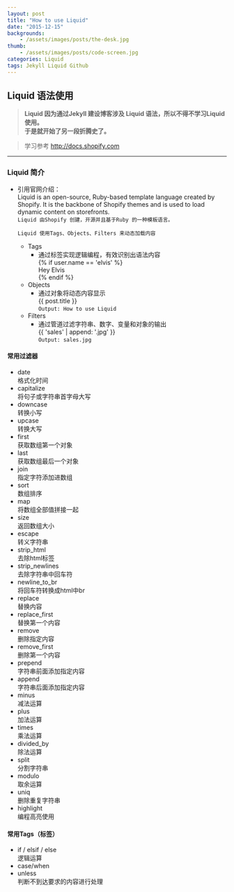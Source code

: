 ```yaml
---
layout: post
title: "How to use Liquid"
date: "2015-12-15"
backgrounds:
    - /assets/images/posts/the-desk.jpg
thumb: 
    - /assets/images/posts/code-screen.jpg
categories: Liquid
tags: Jekyll Liquid Github
---
```


## Liquid 语法使用


> **Liquid 因为通过Jekyll 建设博客涉及 Liquid 语法，所以不得不学习Liquid 使用。  
	于是就开始了另一段折腾史了。**

> 学习参考 http://docs.shopify.com 

----

### Liquid 简介

- 引用官网介绍：  
	Liquid is an open-source, Ruby-based template language created by Shopify. It is the backbone of Shopify themes and is used to load dynamic content on storefronts.  
	`Liquid 由Shopify 创建，开源并且基于Ruby 的一种模板语言。`

	`Liquid 使用Tags、Objects、Filters 来动态加载内容`

	- Tags
		* 通过标签实现逻辑编程，有效识别出语法内容  
		  &#123;% if user.name == 'elvis' %&#125;  
		    Hey Elvis  
		  &#123;% endif %}
	- Objects
		* 通过对象将动态内容显示  
		  &#123;{ post.title }}  
		  `Output: How to use Liquid`
	- Filters
		* 通过管道过滤字符串、数字、变量和对象的输出  
		  &#123;{ 'sales' | append: '.jpg' }}  
		  `Output: sales.jpg`

#### 常用过滤器
- date  
	格式化时间
- capitalize  
	将句子或字符串首字母大写
- downcase  
	转换小写
- upcase  
	转换大写
- first  
	获取数组第一个对象
- last  
	获取数组最后一个对象
- join  
	指定字符添加进数组
- sort  
	数组排序
- map  
	将数组全部值拼接一起
- size  
	返回数组大小
- escape  
	转义字符串
- strip_html  
	去除html标签
- strip_newlines  
	去除字符串中回车符
- newline_to_br  
	将回车符转换成html中br
- replace  
	替换内容
- replace_first  
	替换第一个内容
- remove  
	删除指定内容
- remove_first  
	删除第一个内容
- prepend  
	字符串前面添加指定内容
- append  
	字符串后面添加指定内容
- minus  
	减法运算
- plus  
	加法运算
- times  
	乘法运算
- divided_by  
	除法运算
- split  
	分割字符串
- modulo  
	取余运算
- uniq  
	删除重复字符串
- highlight  
	编程高亮使用

#### 常用Tags（标签）
- if / elsif / else  
	逻辑运算
- case/when  
- unless  
	判断不到达要求的内容进行处理
